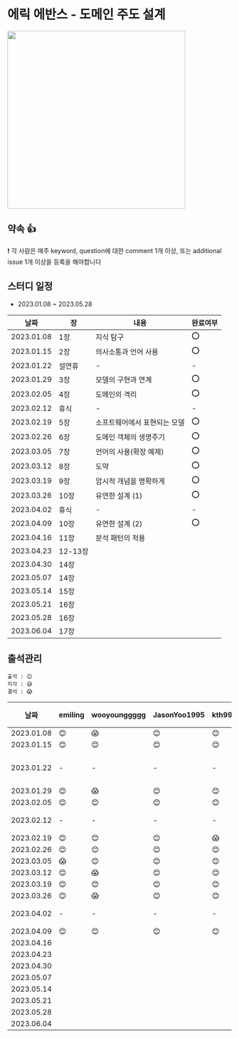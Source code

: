 
# 에릭 에반스 - 도메인 주도 설계

<img src="https://user-images.githubusercontent.com/66045861/209320305-4768482c-1a7d-4841-840d-8b25a93f1f1d.png" width="400"/>

## 약속 👍
❗ 각 사람은 매주 keyword, question에 대한 comment 1개 이상, 또는 additional issue 1개 이상을 등록을 해야합니다

## 스터디 일정
- 2023.01.08 ~ 2023.05.28

|날짜|장|내용|완료여부|
|-|-|-|-|
|2023.01.08|1장|지식 탐구|⭕️|
|2023.01.15|2장|의사소통과 언어 사용|⭕️|
|2023.01.22|설연휴|-|-|
|2023.01.29|3장|모델의 구현과 연계|⭕️|
|2023.02.05|4장|도메인의 격리|⭕️|
|2023.02.12|휴식|-|-|
|2023.02.19|5장|소프트웨어에서 표현되는 모델|⭕️|
|2023.02.26|6장|도메인 객체의 생명주기|⭕️|
|2023.03.05|7장|언어의 사용(확장 예제)|⭕️|
|2023.03.12|8장|도약|⭕️|
|2023.03.19|9장|암시적 개념을 명확하게|⭕️|
|2023.03.26|10장|유연한 설계 (1)|⭕️|
|2023.04.02|휴식|-|-|
|2023.04.09|10장|유연한 설계 (2)|⭕️|
|2023.04.16|11장|분석 패턴의 적용||
|2023.04.23|12-13장|||
|2023.04.30|14장|||
|2023.05.07|14장|||
|2023.05.14|15장|||
|2023.05.21|16장|||
|2023.05.28|16장|||
|2023.06.04|17장|||


## 출석관리

```
출석 : 😊
지각 : 😅
결석 : 😱
```

|날짜|emiling|wooyounggggg|JasonYoo1995|kth990303|leejaeseung|비고|
|------|---|---|---|---|---|---|
|2023.01.08|😊|😱|😊|😊|😊|-|
|2023.01.15|😊|😊|😊|😊|😊|-|
|2023.01.22|-|-|-|-|-|설연휴|
|2023.01.29|😊|😱|😊|😊|😊|-|
|2023.02.05|😊|😊|😊|😊|😊|-|
|2023.02.12|-|-|-|-|-|휴식|
|2023.02.19|😊|😊|😊|😱|😊|-|
|2023.02.26|😊|😊|😊|😊|😊|-|
|2023.03.05|😱|😊|😊|😊|😊|-|
|2023.03.12|😊|😱|😊|😊|😊|-|
|2023.03.19|😊|😊|😊|😊|😊|-|
|2023.03.26|😊|😱|😊|😊|😊|-|
|2023.04.02|-|-|-|-|-|휴식|
|2023.04.09|😊|😊|😊|😊|😱||
|2023.04.16|||||||
|2023.04.23|||||||
|2023.04.30|||||||
|2023.05.07|||||||
|2023.05.14|||||||
|2023.05.21|||||||
|2023.05.28|||||||
|2023.06.04|||||||
